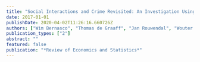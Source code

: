 ```yaml
---
title: "Social Interactions and Crime Revisited: An Investigation Using Individual Offender Rates"
date: 2017-01-01
publishDate: 2020-04-02T11:26:16.660726Z
authors: ["Wim Bernasco", "Thomas de Graaff", "Jan Rouwendal", "Wouter Steenbeek"]
publication_types: ["2"]
abstract: ""
featured: false
publication: "*Review of Economics and Statistics*"
---
```


